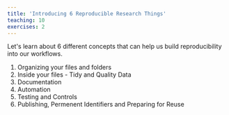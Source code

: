 ```yaml
---
title: 'Introducing 6 Reproducible Research Things'
teaching: 10
exercises: 2
---
```


Let's learn about 6 different concepts that can help us build reproducibility into our workflows.

1. Organizing your files and folders
2. Inside your files - Tidy and Quality Data
3. Documentation
4. Automation
5. Testing and Controls
6. Publishing, Permenent Identifiers and Preparing for Reuse

